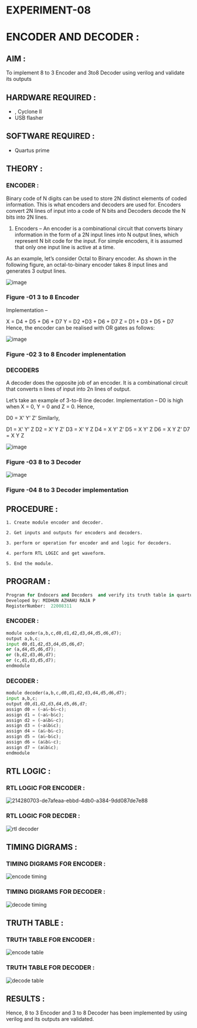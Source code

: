 # EXPERIMENT-08
# ENCODER AND DECODER :

## AIM : 
To implement 8 to 3 Encoder and  3to8 Decoder using verilog and validate its outputs
## HARDWARE REQUIRED :
- , Cyclone II 
- USB flasher
## SOFTWARE REQUIRED : 
- Quartus prime
## THEORY :

### ENCODER :
Binary code of N digits can be used to store 2N distinct elements of coded information. This is what encoders and decoders are used for. Encoders convert 2N lines of input into a code of N bits and Decoders decode the N bits into 2N lines.

1. Encoders –
An encoder is a combinational circuit that converts binary information in the form of a 2N input lines into N output lines, which represent N bit code for the input. For simple encoders, it is assumed that only one input line is active at a time.

As an example, let’s consider Octal to Binary encoder. As shown in the following figure, an octal-to-binary encoder takes 8 input lines and generates 3 output lines.

![image](https://user-images.githubusercontent.com/36288975/171543588-bc0746df-a173-4b35-989e-5fb7d385fe8a.png)
### Figure -01 3 to 8 Encoder
 


Implementation –

X = D4 + D5 + D6 + D7
Y = D2 +D3 + D6 + D7
Z = D1 + D3 + D5 + D7 
Hence, the encoder can be realised with OR gates as follows:


![image](https://user-images.githubusercontent.com/36288975/171543740-68403b82-aa93-4c98-9343-f32b14885a2e.png)
### Figure -02 3 to 8 Encoder implenentation

### DECODERS 
A decoder does the opposite job of an encoder. It is a combinational circuit that converts n lines of input into 2n lines of output.

Let’s take an example of 3-to-8 line decoder.
Implementation –
D0 is high when X = 0, Y = 0 and Z = 0. Hence,

D0 = X’ Y’ Z’ 
Similarly,

D1 = X’ Y’ Z
D2 = X’ Y Z’
D3 = X’ Y Z
D4 = X Y’ Z’
D5 = X Y’ Z
D6 = X Y Z’
D7 = X Y Z 


![image](https://user-images.githubusercontent.com/36288975/171543978-ee2d0671-2846-40a1-8705-507fd6287a49.png)
### Figure -03 8 to 3 Decoder 



![image](https://user-images.githubusercontent.com/36288975/171543866-5a6eace6-8683-49d7-9c4f-a7cb30ec3035.png)
### Figure -04 8 to 3 Decoder implementation 

## PROCEDURE :
```
1. Create module encoder and decoder.

2. Get inputs and outputs for encoders and decoders.

3. perform or operation for encoder and and logic for decoders.

4. perform RTL LOGIC and get waveform.

5. End the module.

```
## PROGRAM :
```python
Program for Endocers and Decoders  and verify its truth table in quartus using Verilog programming.
Developed by: MIDHUN AZHAHU RAJA P
RegisterNumber:  22008311
```

### ENCODER :
```python
module coder(a,b,c,d0,d1,d2,d3,d4,d5,d6,d7);
output a,b,c;
input d0,d1,d2,d3,d4,d5,d6,d7;
or (a,d4,d5,d6,d7);
or (b,d2,d3,d6,d7);
or (c,d1,d3,d5,d7);
endmodule
```
### DECODER :
```python
module decoder(a,b,c,d0,d1,d2,d3,d4,d5,d6,d7);
input a,b,c;
output d0,d1,d2,d3,d4,d5,d6,d7;
assign d0 = (~a&~b&~c);
assign d1 = (~a&~b&c);
assign d2 = (~a&b&~c);
assign d3 = (~a&b&c);
assign d4 = (a&~b&~c);
assign d5 = (a&~b&c);
assign d6 = (a&b&~c);
assign d7 = (a&b&c);
endmodule
```



## RTL LOGIC :

### RTL LOGIC  FOR ENCODER :

![214280703-de7afeaa-ebbd-4db0-a384-9dd087de7e88](https://user-images.githubusercontent.com/118054670/215304037-2705ecc3-c26a-45a9-b2ac-233443b70f93.png)

### RTL LOGIC  FOR DECDER :

![rtl decoder](https://user-images.githubusercontent.com/118054670/215304052-cafb977e-34da-4fe4-9af1-51a35f3236d9.png)

## TIMING DIGRAMS  :

### TIMING DIGRAMS FOR ENCODER :

![encode timing](https://user-images.githubusercontent.com/118054670/215304116-440c9302-0f86-4512-a8d3-0508421a2807.png)

### TIMING DIGRAMS FOR DECODER :

![decode timing](https://user-images.githubusercontent.com/118054670/215304134-3e3b1e17-a203-4b08-9902-f46a79ac8a78.png)


## TRUTH TABLE :

### TRUTH TABLE FOR ENCODER :

![encode table](https://user-images.githubusercontent.com/118054670/215304183-2c6eff6b-c566-4fd5-b2cc-5693193948d5.png)

### TRUTH TABLE FOR DECODER :


![decode table](https://user-images.githubusercontent.com/118054670/215304225-1c58aa43-013d-43eb-bc25-391a4ca72157.png)

## RESULTS :

Hence, 8 to 3 Encoder and 3 to 8 Decoder has been implemented by using verilog and its outputs are validated.


